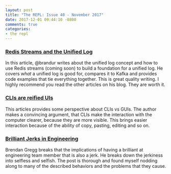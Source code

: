 ```yaml
---
layout: post
title: "The REPL: Issue 40 - November 2017"
date: 2017-12-01 09:44:10 -0800
comments: true
categories:
- the repl
---
```


### [Redis Streams and the Unified Log][1]

In this article, @brandur writes about the unified log concept and how to use Redis streams (coming soon) to build a foundation for a unified log. He covers _what_ a unified log is good for, compares it to Kafka and provides code examples that tie everything together. This is great quality writing. I highly recommend you read the other articles on his blog. They are worth it.

### [CLIs are reified UIs][2]

This articles provides some perspective about CLIs vs GUIs. The author makes a convincing argument, that CLIs make the interaction with the computer clearer, because they are more visible. This brings easier interaction because of the ability of copy, pasting, editing and so on.

### [Brilliant Jerks in Engineering][3]

Brendan Gregg breaks that the implications of having a brilliant at engineering team member that is also a jerk. He breaks down the jerkiness into selfless and selfish. The post is thorough and found myself nodding along to many of the described behaviors and the problems that they cause.

[1]: https://brandur.org/redis-streams
[2]: http://www.expressionsofchange.org/reification-of-interaction/
[3]: http://www.brendangregg.com/blog/2017-11-13/brilliant-jerks.html
